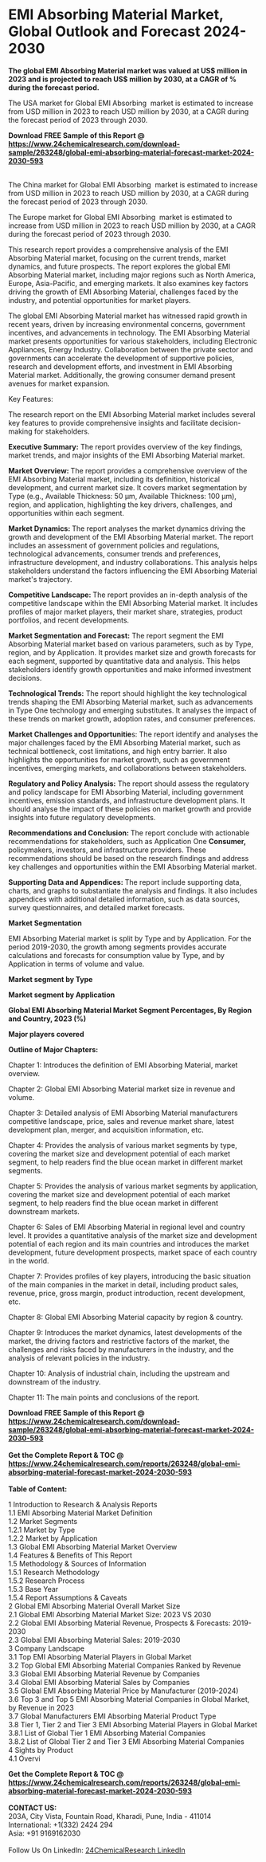 <h1>EMI Absorbing Material Market, Global Outlook and Forecast 2024-2030</h1><p><strong>The global EMI Absorbing Material market was valued at US$ million in 2023 and is projected to reach US$ million by 2030, at a CAGR of % during the forecast period.</strong></p><p>
</p><p>The USA market for Global EMI Absorbing  market is estimated to increase from USD million in 2023 to reach USD million by 2030, at a CAGR during the forecast period of 2023 through 2030.</p><div><b>Download FREE Sample of this Report @ 
            <a href="https://www.24chemicalresearch.com/download-sample/263248/global-emi-absorbing-material-forecast-market-2024-2030-593">
            https://www.24chemicalresearch.com/download-sample/263248/global-emi-absorbing-material-forecast-market-2024-2030-593</a></b></div><br><p>
</p><p>The China market for Global EMI Absorbing  market is estimated to increase from USD million in 2023 to reach USD million by 2030, at a CAGR during the forecast period of 2023 through 2030.</p><p>
</p><p>The Europe market for Global EMI Absorbing  market is estimated to increase from USD million in 2023 to reach USD million by 2030, at a CAGR during the forecast period of 2023 through 2030.</p><p>
</p><p>This research report provides a comprehensive analysis of the EMI Absorbing Material market, focusing on the current trends, market dynamics, and future prospects. The report explores the global EMI Absorbing Material market, including major regions such as North America, Europe, Asia-Pacific, and emerging markets. It also examines key factors driving the growth of EMI Absorbing Material, challenges faced by the industry, and potential opportunities for market players.</p><p>
</p><p>The global EMI Absorbing Material market has witnessed rapid growth in recent years, driven by increasing environmental concerns, government incentives, and advancements in technology. The EMI Absorbing Material market presents opportunities for various stakeholders, including Electronic Appliances, Energy Industry. Collaboration between the private sector and governments can accelerate the development of supportive policies, research and development efforts, and investment in EMI Absorbing Material market. Additionally, the growing consumer demand present avenues for market expansion.</p><p>
Key Features:</p><p>
The research report on the EMI Absorbing Material market includes several key features to provide comprehensive insights and facilitate decision-making for stakeholders.</p><p>
<strong>Executive Summary:</strong> The report provides overview of the key findings, market trends, and major insights of the EMI Absorbing Material market.</p><p>
<strong>Market Overview: </strong>The report provides a comprehensive overview of the EMI Absorbing Material market, including its definition, historical development, and current market size. It covers market segmentation by Type (e.g., Available Thickness: 50 µm, Available Thickness: 100 µm), region, and application, highlighting the key drivers, challenges, and opportunities within each segment.</p><p>
<strong>Market Dynamics: </strong>The report analyses the market dynamics driving the growth and development of the EMI Absorbing Material market. The report includes an assessment of government policies and regulations, technological advancements, consumer trends and preferences, infrastructure development, and industry collaborations. This analysis helps stakeholders understand the factors influencing the EMI Absorbing Material market's trajectory.</p><p>
<strong>Competitive Landscape: </strong>The report provides an in-depth analysis of the competitive landscape within the EMI Absorbing Material market. It includes profiles of major market players, their market share, strategies, product portfolios, and recent developments.</p><p>
<strong>Market Segmentation and Forecast:</strong> The report segment the EMI Absorbing Material market based on various parameters, such as by Type, region, and by Application. It provides market size and growth forecasts for each segment, supported by quantitative data and analysis. This helps stakeholders identify growth opportunities and make informed investment decisions.</p><p>
<strong>Technological Trends:</strong> The report should highlight the key technological trends shaping the EMI Absorbing Material market, such as advancements in Type One technology and emerging substitutes. It analyses the impact of these trends on market growth, adoption rates, and consumer preferences.</p><p>
<strong>Market Challenges and Opportunitie</strong>s: The report identify and analyses the major challenges faced by the EMI Absorbing Material market, such as technical bottleneck, cost limitations, and high entry barrier. It also highlights the opportunities for market growth, such as government incentives, emerging markets, and collaborations between stakeholders.</p><p>
<strong>Regulatory and Policy Analysis:</strong> The report should assess the regulatory and policy landscape for EMI Absorbing Material, including government incentives, emission standards, and infrastructure development plans. It should analyse the impact of these policies on market growth and provide insights into future regulatory developments.</p><p>
<strong>Recommendations and Conclusion: </strong>The report conclude with actionable recommendations for stakeholders, such as Application One <strong>Consumer, </strong>policymakers, investors, and infrastructure providers. These recommendations should be based on the research findings and address key challenges and opportunities within the EMI Absorbing Material market.</p><p>
<strong>Supporting Data and Appendices: </strong>The report include supporting data, charts, and graphs to substantiate the analysis and findings. It also includes appendices with additional detailed information, such as data sources, survey questionnaires, and detailed market forecasts.</p><p>
<strong>Market Segmentation</strong></p><p>
EMI Absorbing Material market is split by Type and by Application. For the period 2019-2030, the growth among segments provides accurate calculations and forecasts for consumption value by Type, and by Application in terms of volume and value.</p><p>
</p><p></p><p>
<strong>Market segment by Type</strong></p><p>
</p><p>
</p><p><strong>Market segment by Application</strong></p><p>
</p><p>
</p><p><strong>Global EMI Absorbing Material Market Segment Percentages, By Region and Country, 2023 (%)</strong></p><p>
</p><p>
</p><p></p><p>
<strong>Major players covered</strong></p><p>
</p><p>
</p><p><strong>Outline of Major Chapters:</strong></p><p>
Chapter 1: Introduces the definition of EMI Absorbing Material, market overview.</p><p>
Chapter 2: Global EMI Absorbing Material market size in revenue and volume.</p><p>
Chapter 3: Detailed analysis of EMI Absorbing Material manufacturers competitive landscape, price, sales and revenue market share, latest development plan, merger, and acquisition information, etc.</p><p>
Chapter 4: Provides the analysis of various market segments by type, covering the market size and development potential of each market segment, to help readers find the blue ocean market in different market segments.</p><p>
Chapter 5: Provides the analysis of various market segments by application, covering the market size and development potential of each market segment, to help readers find the blue ocean market in different downstream markets.</p><p>
Chapter 6: Sales of EMI Absorbing Material in regional level and country level. It provides a quantitative analysis of the market size and development potential of each region and its main countries and introduces the market development, future development prospects, market space of each country in the world.</p><p>
Chapter 7: Provides profiles of key players, introducing the basic situation of the main companies in the market in detail, including product sales, revenue, price, gross margin, product introduction, recent development, etc.</p><p>
Chapter 8: Global EMI Absorbing Material capacity by region &amp; country.</p><p>
Chapter 9: Introduces the market dynamics, latest developments of the market, the driving factors and restrictive factors of the market, the challenges and risks faced by manufacturers in the industry, and the analysis of relevant policies in the industry.</p><p>
Chapter 10: Analysis of industrial chain, including the upstream and downstream of the industry.</p><p>
Chapter 11: The main points and conclusions of the report.</p><div><b>Download FREE Sample of this Report @ 
            <a href="https://www.24chemicalresearch.com/download-sample/263248/global-emi-absorbing-material-forecast-market-2024-2030-593">
            https://www.24chemicalresearch.com/download-sample/263248/global-emi-absorbing-material-forecast-market-2024-2030-593</a></b></div><br><div><b>Get the Complete Report & TOC @ 
            <a href="https://www.24chemicalresearch.com/reports/263248/global-emi-absorbing-material-forecast-market-2024-2030-593">
            https://www.24chemicalresearch.com/reports/263248/global-emi-absorbing-material-forecast-market-2024-2030-593</a></b></div><br>
            <b>Table of Content:</b><p>1 Introduction to Research & Analysis Reports<br />
    1.1 EMI Absorbing Material Market Definition<br />
    1.2 Market Segments<br />
        1.2.1 Market by Type<br />
        1.2.2 Market by Application<br />
    1.3 Global EMI Absorbing Material Market Overview<br />
    1.4 Features & Benefits of This Report<br />
    1.5 Methodology & Sources of Information<br />
        1.5.1 Research Methodology<br />
        1.5.2 Research Process<br />
        1.5.3 Base Year<br />
        1.5.4 Report Assumptions & Caveats<br />
2 Global EMI Absorbing Material Overall Market Size<br />
    2.1 Global EMI Absorbing Material Market Size: 2023 VS 2030<br />
    2.2 Global EMI Absorbing Material Revenue, Prospects & Forecasts: 2019-2030<br />
    2.3 Global EMI Absorbing Material Sales: 2019-2030<br />
3 Company Landscape<br />
    3.1 Top EMI Absorbing Material Players in Global Market<br />
    3.2 Top Global EMI Absorbing Material Companies Ranked by Revenue<br />
    3.3 Global EMI Absorbing Material Revenue by Companies<br />
    3.4 Global EMI Absorbing Material Sales by Companies<br />
    3.5 Global EMI Absorbing Material Price by Manufacturer (2019-2024)<br />
    3.6 Top 3 and Top 5 EMI Absorbing Material Companies in Global Market, by Revenue in 2023<br />
    3.7 Global Manufacturers EMI Absorbing Material Product Type<br />
    3.8 Tier 1, Tier 2 and Tier 3 EMI Absorbing Material Players in Global Market<br />
        3.8.1 List of Global Tier 1 EMI Absorbing Material Companies<br />
        3.8.2 List of Global Tier 2 and Tier 3 EMI Absorbing Material Companies<br />
4 Sights by Product<br />
    4.1 Overvi</p><div><b>Get the Complete Report & TOC @ 
            <a href="https://www.24chemicalresearch.com/reports/263248/global-emi-absorbing-material-forecast-market-2024-2030-593">
            https://www.24chemicalresearch.com/reports/263248/global-emi-absorbing-material-forecast-market-2024-2030-593</a></b></div><br><b>CONTACT US:</b><br>
            203A, City Vista, Fountain Road, Kharadi, Pune, India - 411014<br>
            International: +1(332) 2424 294<br>
            Asia: +91 9169162030 <br><br>
            Follow Us On LinkedIn: <a href="https://www.linkedin.com/company/24chemicalresearch/">24ChemicalResearch LinkedIn</a>